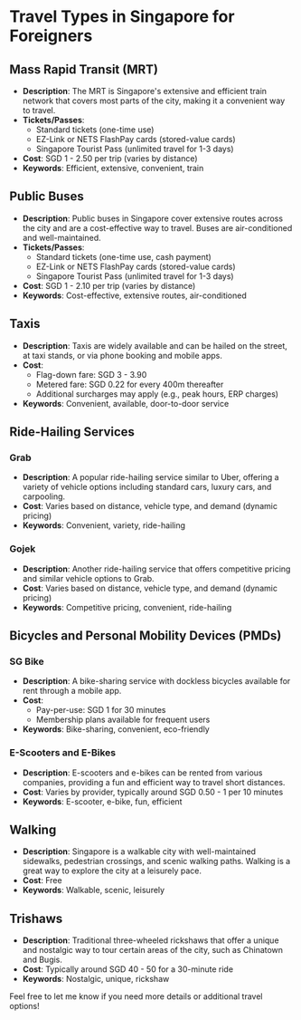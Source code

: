 # Travel Types in Singapore for Foreigners

## Mass Rapid Transit (MRT)
- **Description**: The MRT is Singapore's extensive and efficient train network that covers most parts of the city, making it a convenient way to travel.
- **Tickets/Passes**: 
  - Standard tickets (one-time use)
  - EZ-Link or NETS FlashPay cards (stored-value cards)
  - Singapore Tourist Pass (unlimited travel for 1-3 days)
- **Cost**: SGD 1 - 2.50 per trip (varies by distance)
- **Keywords**: Efficient, extensive, convenient, train

## Public Buses
- **Description**: Public buses in Singapore cover extensive routes across the city and are a cost-effective way to travel. Buses are air-conditioned and well-maintained.
- **Tickets/Passes**: 
  - Standard tickets (one-time use, cash payment)
  - EZ-Link or NETS FlashPay cards (stored-value cards)
  - Singapore Tourist Pass (unlimited travel for 1-3 days)
- **Cost**: SGD 1 - 2.10 per trip (varies by distance)
- **Keywords**: Cost-effective, extensive routes, air-conditioned

## Taxis
- **Description**: Taxis are widely available and can be hailed on the street, at taxi stands, or via phone booking and mobile apps.
- **Cost**: 
  - Flag-down fare: SGD 3 - 3.90
  - Metered fare: SGD 0.22 for every 400m thereafter
  - Additional surcharges may apply (e.g., peak hours, ERP charges)
- **Keywords**: Convenient, available, door-to-door service

## Ride-Hailing Services
### Grab
- **Description**: A popular ride-hailing service similar to Uber, offering a variety of vehicle options including standard cars, luxury cars, and carpooling.
- **Cost**: Varies based on distance, vehicle type, and demand (dynamic pricing)
- **Keywords**: Convenient, variety, ride-hailing

### Gojek
- **Description**: Another ride-hailing service that offers competitive pricing and similar vehicle options to Grab.
- **Cost**: Varies based on distance, vehicle type, and demand (dynamic pricing)
- **Keywords**: Competitive pricing, convenient, ride-hailing

## Bicycles and Personal Mobility Devices (PMDs)
### SG Bike
- **Description**: A bike-sharing service with dockless bicycles available for rent through a mobile app.
- **Cost**: 
  - Pay-per-use: SGD 1 for 30 minutes
  - Membership plans available for frequent users
- **Keywords**: Bike-sharing, convenient, eco-friendly

### E-Scooters and E-Bikes
- **Description**: E-scooters and e-bikes can be rented from various companies, providing a fun and efficient way to travel short distances.
- **Cost**: Varies by provider, typically around SGD 0.50 - 1 per 10 minutes
- **Keywords**: E-scooter, e-bike, fun, efficient

## Walking
- **Description**: Singapore is a walkable city with well-maintained sidewalks, pedestrian crossings, and scenic walking paths. Walking is a great way to explore the city at a leisurely pace.
- **Cost**: Free
- **Keywords**: Walkable, scenic, leisurely

## Trishaws
- **Description**: Traditional three-wheeled rickshaws that offer a unique and nostalgic way to tour certain areas of the city, such as Chinatown and Bugis.
- **Cost**: Typically around SGD 40 - 50 for a 30-minute ride
- **Keywords**: Nostalgic, unique, rickshaw

Feel free to let me know if you need more details or additional travel options!
